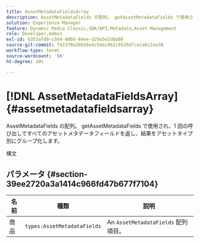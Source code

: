 ```yaml
---
title: AssetMetadataFieldsArray
description: AssetMetadataFields の配列。 getAssetMetadataFields で使用され、1 回の呼び出しですべてのアセットメタデータフィールドを返し、結果をアセットタイプ別にグループ化します。
solution: Experience Manager
feature: Dynamic Media Classic,SDK/API,Metadata,Asset Management
role: Developer,Admin
exl-id: 6353afd0-c564-4866-84ee-d29a5e2d8a86
source-git-commit: f42378a20b58e4c5ebc961c6526d7cecabc2ae38
workflow-type: tm+mt
source-wordcount: '56'
ht-degree: 10%

---
```


# [!DNL AssetMetadataFieldsArray]{#assetmetadatafieldsarray}

AssetMetadataFields の配列。 getAssetMetadataFields で使用され、1 回の呼び出しですべてのアセットメタデータフィールドを返し、結果をアセットタイプ別にグループ化します。

構文

## パラメータ {#section-39ee2720a3a1414c966fd47b677f7104}

| 名前 | 種類 | 説明 |
|---|---|---|
| 商品 | `types:AssetMetadataFields` | An `AssetMetadataFields` 配列項目。 |
